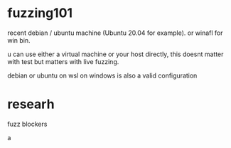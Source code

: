 # fuzzing101

recent debian / ubuntu machine (Ubuntu 20.04 for example). or winafl for win bin.

u can use either a virtual machine or your host directly, this doesnt matter with test but matters with live fuzzing.

debian or ubuntu on wsl on windows is also a valid configuration

# researh

fuzz blockers


a
